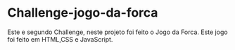 # Challenge-jogo-da-forca
Este e segundo Challenge, neste projeto foi feito o Jogo da Forca.
Este jogo foi feito em HTML,CSS e JavaScript.
